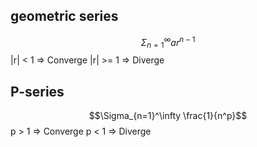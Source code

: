 ## geometric series
$$\Sigma_{n=1}^\infty ar^{n-1}$$
|r| < 1 => Converge 
|r| >= 1 => Diverge
## P-series
$$\Sigma_{n=1}^\infty \frac{1}{n^p}$$
p > 1 => Converge
p < 1 => Diverge